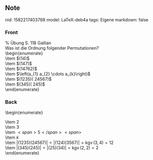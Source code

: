 ## Note
nid: 1582217403768
model: LaTeX-deb4a
tags: Eigene
markdown: false

### Front
<div>% Übung S. 118 Gallian</div><div>
</div>Was ist die Ordnung folgender Permutationen?<div>
</div><div>\begin{enumerate}<div>\item $(14)$</div><div>\item $(147)$</div><div>\item $(14762)$</div><div>\item $\left(a_{1} a_{2} \cdots a_{k}\right)$</div><div>\item $(1235)( 24567)$</div><div>\item $(345)( 245)$ </div><div>\end{enumerate}</div></div>

### Back
\begin{enumerate}<div>\item $2$</div><div>\item $3$</div><div>\item $<span>5</span><span>$</span></div><div>\item $k$</div><div>\item $|(1235)(24567)|=|(124)(3567)|=\operatorname{kgv}(3,4)=12$</div>\item $|(345)(245)|=|(25)(34)|=\operatorname{kgv}(2,2)=2$<div><span>\end{enumerate}</span>
</div>
